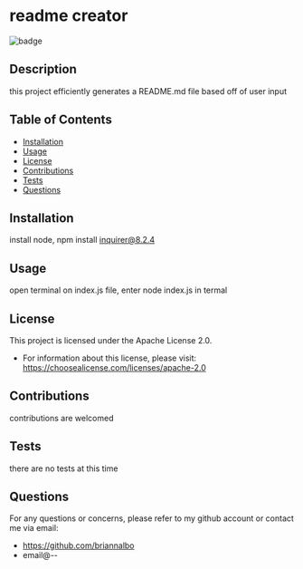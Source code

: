 # readme creator


![badge](https://img.shields.io/badge/license-Apache_License_2.0-purple)


  ## Description
  this project efficiently generates a README.md file based off of user input

  ## Table of Contents
  - [Installation](#installation)
  - [Usage](#usage)
  - [License](#license)
  - [Contributions](#contributions)
  - [Tests](#tests)
  - [Questions](#questions)

  ## Installation
  install node, npm install inquirer@8.2.4

  ## Usage
  open terminal on index.js file, enter node index.js in termal

  ## License
This project is licensed under the Apache License 2.0.
- For information about this license, please visit: https://choosealicense.com/licenses/apache-2.0

## Contributions
  contributions are welcomed

## Tests
  there are no tests at this time

  ## Questions
  For any questions or concerns, please refer to my github account or contact me via email:
- https://github.com/briannalbo
- email@--
